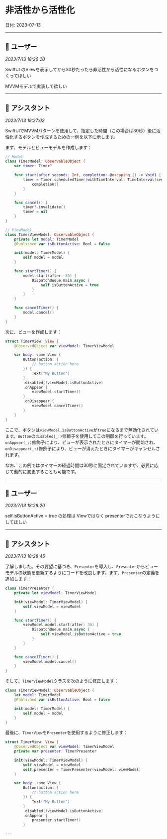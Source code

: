 # 非活性から活性化

日付: 2023-07-13

---

## 👤 ユーザー
*2023/7/13 18:26:20*

SwiftUI のViewを表示してから30秒たったら非活性から活性になるボタンをつくってほしい

MVVMモデルで実装して欲しい

---

## 🤖 アシスタント
*2023/7/13 18:27:02*

SwiftUIでMVVMパターンを使用して、指定した時間（この場合は30秒）後に活性化するボタンを作成するための一例を以下に示します。

まず、モデルとビューモデルを作成します：

```swift
// Model
class TimerModel: ObservableObject {
    var timer: Timer?

    func start(after seconds: Int, completion: @escaping () -> Void) {
        timer = Timer.scheduledTimer(withTimeInterval: TimeInterval(seconds), repeats: false) { _ in
            completion()
        }
    }

    func cancel() {
        timer?.invalidate()
        timer = nil
    }
}

// ViewModel
class TimerViewModel: ObservableObject {
    private let model: TimerModel
    @Published var isButtonActive: Bool = false

    init(model: TimerModel) {
        self.model = model
    }

    func startTimer() {
        model.start(after: 30) {
            DispatchQueue.main.async {
                self.isButtonActive = true
            }
        }
    }

    func cancelTimer() {
        model.cancel()
    }
}
```

次に、ビューを作成します：

```swift
struct TimerView: View {
    @ObservedObject var viewModel: TimerViewModel

    var body: some View {
        Button(action: {
            // button action here
        }) {
            Text("My Button")
        }
        .disabled(!viewModel.isButtonActive)
        .onAppear {
            viewModel.startTimer()
        }
        .onDisappear {
            viewModel.cancelTimer()
        }
    }
}
```

ここで、ボタンは`viewModel.isButtonActive`が`true`になるまで無効化されています。`Button`の`disabled(_:)`修飾子を使用してこの制御を行っています。`onAppear(_:)`修飾子により、ビューが表示されたときにタイマーが開始され、`onDisappear(_:)`修飾子により、ビューが消えたときにタイマーがキャンセルされます。

なお、この例ではタイマーの経過時間は30秒に固定されていますが、必要に応じて動的に変更することも可能です。

---

## 👤 ユーザー
*2023/7/13 18:28:20*

self.isButtonActive = true の処理は Viewではなく presenterでおこなうようにしてほしい

---

## 🤖 アシスタント
*2023/7/13 18:28:45*

了解しました。その要望に基づき、`Presenter`を導入し、`Presenter`からビューモデルの状態を更新するようにコードを改良します。まず、`Presenter`の定義を追加します：

```swift
class TimerPresenter {
    private let viewModel: TimerViewModel

    init(viewModel: TimerViewModel) {
        self.viewModel = viewModel
    }

    func startTimer() {
        viewModel.model.start(after: 30) {
            DispatchQueue.main.async {
                self.viewModel.isButtonActive = true
            }
        }
    }

    func cancelTimer() {
        viewModel.model.cancel()
    }
}
```

そして、`TimerViewModel`クラスを次のように修正します：

```swift
class TimerViewModel: ObservableObject {
    let model: TimerModel
    @Published var isButtonActive: Bool = false

    init(model: TimerModel) {
        self.model = model
    }
}
```

最後に、`TimerView`を`Presenter`を使用するように修正します：

```swift
struct TimerView: View {
    @ObservedObject var viewModel: TimerViewModel
    private var presenter: TimerPresenter

    init(viewModel: TimerViewModel) {
        self.viewModel = viewModel
        self.presenter = TimerPresenter(viewModel: viewModel)
    }

    var body: some View {
        Button(action: {
            // button action here
        }) {
            Text("My Button")
        }
        .disabled(!viewModel.isButtonActive)
        .onAppear {
            presenter.startTimer()
        }

---
